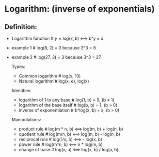 # Logarithm: (inverse of exponentials)

## Definition:
- Logarithm function # $y = log(x, b)$ <==> b^y = x
- example 1 # log(8, 2) = 3 because 2^3 = 8
- example 2 # log(27, 3) = 3 because 3^3 = 27
    
  Types:
    - Common logarithm  # log(x, 10)
    - Natural logarithm # log(x, e), log(x)
    
  Identities:
    - logarithm of 1 to any base   # log(1, b) = 0,   (b ≠ 1)
    - logarithm of the base itself # log(b, b) = 1,   (b > 0)
    - inverse of exponentiation    # b^log(x, b) = x, (b > 0)
  
  Manipulations:
    - product rule    # log(m * n, b) <==> log(m, b) + log(n, b)
    - quotient rule   # log(m/n, b)   <==> log(m, b) - log(n, b)
    - reciprocal rule # log(1/x, b)   <==> - log(x, b)
    - power rule      # log(m^n, b)   <==> n * log(m, b)
    - change of base  # log(x, a)     <==> log(x, b) / log(a, b)
